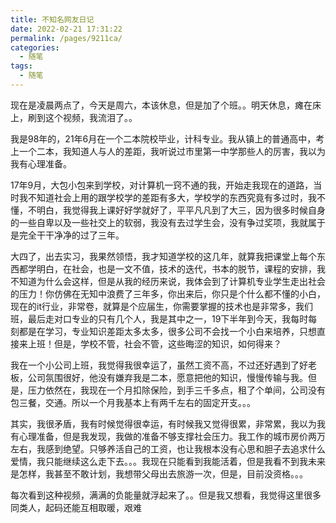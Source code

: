 ```yaml
---
title: 不知名网友日记
date: 2022-02-21 17:31:22
permalink: /pages/9211ca/
categories:
  - 随笔
tags:
  - 随笔
---
```

现在是凌晨两点了，今天是周六，本该休息，但是加了个班。。明天休息，瘫在床上，刷到这个视频，我流泪了。。

我是98年的，21年6月在一个二本院校毕业，计科专业。我从镇上的普通高中，考上一个二本，我知道人与人的差距，我听说过市里第一中学那些人的厉害，我以为我有心理准备。

17年9月，大包小包来到学校，对计算机一窍不通的我，开始走我现在的道路，当时我不知道社会上用的跟学校学的差距有多大，学校学的东西究竟有多过时，我不懂，不明白，我觉得我上课好好学就好了，平平凡凡到了大三，因为很多时候自身的一些自卑以及一些社交上的软弱，我没有去过学生会，没有争过奖项，我就属于是完全干干净净的过了三年。

大四了，出去实习，我果然领悟，我才知道学校的这几年，就算我把课堂上每个东西都学明白，在社会，也是一文不值，技术的迭代，书本的脱节，课程的安排，我不知道为什么会这样，但是从我的经历来说，我体会到了计算机专业学生走出社会的压力！你仿佛在无知中浪费了三年多，你出来后，你只是个什么都不懂的小白，现在的it行业，非常卷，就算是个应届生，你需要掌握的技术也是非常多，我们班，最后走对口专业的只有几个人，我是其中之一，19下半年到今天，我每时每刻都是在学习，专业知识差距太多太多，很多公司不会找一个小白来培养，只想直接来上班！但是，学校不管，社会不管，这些晦涩的知识，如何得来？

我在一个小公司上班，我觉得我很幸运了，虽然工资不高，不过还好遇到了好老板，公司氛围很好，他没有嫌弃我是二本，愿意把他的知识，慢慢传输与我。但是，压力依然在，我现在一个月扣除保险，到手三千多点，租了个单间，公司没有包三餐，交通。所以一个月我基本上有两千左右的固定开支。。。

其实，我很矛盾，我有时候觉得很幸运，有时候我又觉得很累，非常累，我以为我有心理准备，但是我发现，我做的准备不够支撑社会压力。我工作的城市房价两万左右，我感到绝望。只够养活自己的工资，也让我根本没有心思和胆子去追求什么爱情，我只能继续这么走下去。。。我现在只能看到我能活着，但是我看不到我未来是怎样，我甚至不敢计划，我想带父母出去旅游一次，但是，目前没资格。。。

每次看到这种视频，满满的负能量就浮起来了。。但是我又想看，我觉得这里很多同类人，起码还能互相取暖，艰难